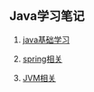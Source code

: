 ##  Java学习笔记

1. [java基础学习](./Sort-Notes/java基础笔记.md)

2. [spring相关](./Sort-Notes/spring学习笔记.md)

3. [JVM相关](../Sort-Notes/JVM.md)

   